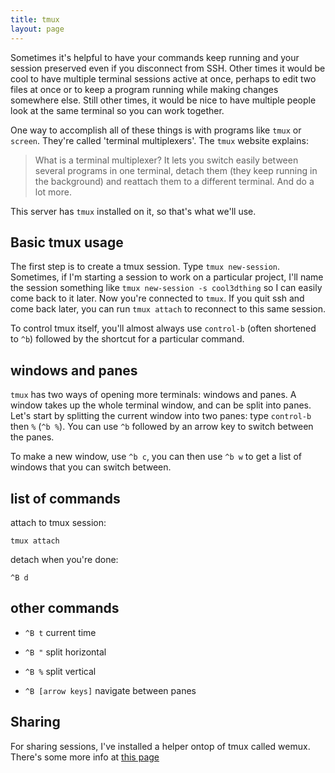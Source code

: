 ```yaml
---
title: tmux
layout: page
---
```


Sometimes it's helpful to have your commands keep running and your session preserved even if you disconnect from SSH. Other times it would be cool to have multiple terminal sessions active at once, perhaps to edit two files at once or to keep a program running while making changes somewhere else. Still other times, it would be nice to have multiple people look at the same terminal so you can work together.

One way to accomplish all of these things is with programs like `tmux` or `screen`. They're called 'terminal multiplexers'. The `tmux` website explains:

>    What is a terminal multiplexer? It lets you switch easily between several programs in one terminal, detach them (they keep running in the background) and reattach them to a different terminal. And do a lot more.

This server has `tmux` installed on it, so that's what we'll use.

## Basic tmux usage

The first step is to create a tmux session. Type `tmux new-session`. Sometimes, if I'm starting a session to work on a particular project, I'll name the session something like `tmux new-session -s cool3dthing` so I can easily come back to it later. Now you're connected to `tmux`. If you quit ssh and come back later, you can run `tmux attach` to reconnect to this same session.

To control tmux itself, you'll almost always use `control-b` (often shortened to `^b`) followed by the shortcut for a particular command.

## windows and panes

`tmux` has two ways of opening more terminals: windows and panes. A window takes up the whole terminal window, and can be split into panes. Let's start by splitting the current window into two panes: type `control-b` then `%` (`^b %`). You can use `^b` followed by an arrow key to switch between the panes.

To make a new window, use `^b c`, you can then use `^b w` to get a list of windows that you can switch between.

## list of commands

attach to tmux session:

    tmux attach

detach when you're done:

    ^B d

## other commands

*    `^B t` current time

*    `^B "` split horizontal

*    `^B %` split vertical

*    `^B [arrow keys]` navigate between panes

## Sharing

For sharing sessions, I've installed a helper ontop of tmux called wemux. There's some more info at [this page](wemux)
